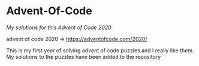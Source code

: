 # Advent-Of-Code
*My solutions for this Advent of Code 2020*

advent of code 2020 => https://adventofcode.com/2020/

This is my first year of solving advent of code puzzles
and I really like them. My solutions to the puzzles have been added
to the repository
